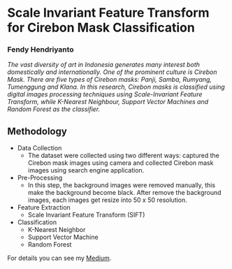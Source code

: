 # Scale Invariant Feature Transform for Cirebon Mask Classification
### Fendy Hendriyanto

<i>The vast diversity of art in Indonesia generates many interest both domestically and internationally. One of the prominent culture is Cirebon Mask. There are five types of Cirebon masks: Panji, Samba, Rumyang, Tumenggung and Klana. In this research, Cirebon masks is classified using digital images processing techniques using Scale-Invariant Feature Transform, while K-Nearest Neighbour, Support Vector Machines and Random Forest as the classifier.</i>

## Methodology 
* Data Collection
  * The dataset were collected using two different ways: captured the Cirebon mask images using camera and collected Cirebon mask images    using search engine application.
* Pre-Processing 
  * In this step, the background images were removed manually, this make the background become black. After remove the background images, each images get resize into 50 x 50 resolution.
* Feature Extraction 
  * Scale Invariant Feature Transform (SIFT) 
* Classification
  * K-Nearest Neighbor
  * Support Vector Machine
  * Random Forest

For details you can see my <a href="https://medium.com/swlh/scale-invariant-feature-transform-for-cirebon-mask-classification-using-matlab-6c2e18a94321" rel="no follow">Medium</a>.
